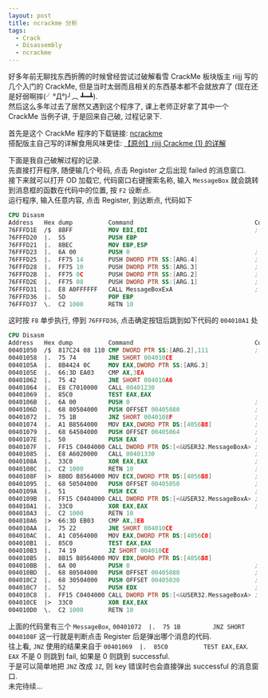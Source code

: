 ```yaml
---
layout: post
title: ncrackme 分析
tags:
  - Crack
  - Disassembly
  - ncrackme
---
```


好多年前无聊找东西折腾的时候曾经尝试过破解看雪 CrackMe 板块版主 riijj 写的几个入门的 CrackMe, 但是当时太弱而且相关的东西基本都不会就放弃了 (现在还是好弱啊摔(╯°Д°)╯︵ ┻━┻).  
然后这么多年过去了居然又遇到这个程序了, 课上老师正好拿了其中一个 CrackMe 当例子讲, 于是回来自己破, 过程记录下.
<!-- more -->
首先是这个 CrackMe 程序的下载链接: [ncrackme](http://pan.baidu.com/s/1pJFHYbh)  
搭配版主自己写的详解食用风味更佳: [【原创】riijj Crackme (1) 的详解](http://bbs.pediy.com/showthread.php?t=7505)  
  
下面是我自己破解过程的记录.  
先直接打开程序, 随便输几个号码, 点击 Register 之后出现 failed 的消息窗口.  
接下来就可以打开 OD 加载它, 代码窗口右键搜索名称, 输入 `MessageBox` 就会跳转到消息框的函数在代码中的位置, 按 `F2` 设断点.  
运行程序, 输入任意内容, 点击 Register, 到达断点, 代码如下  
```nasm
CPU Disasm
Address   Hex dump          Command                                  Comments
76FFFD1E  /$  8BFF          MOV EDI,EDI                              ; ID_X USER32.MessageBoxA(hOwner,Text,Caption,Type)
76FFFD20  |.  55            PUSH EBP
76FFFD21  |.  8BEC          MOV EBP,ESP
76FFFD23  |.  6A 00         PUSH 0                                   ; /LanguageID = LANG_NEUTRAL
76FFFD25  |.  FF75 14       PUSH DWORD PTR SS:[ARG.4]                ; |Type => [ARG.4]
76FFFD28  |.  FF75 10       PUSH DWORD PTR SS:[ARG.3]                ; |Caption => [ARG.3]
76FFFD2B  |.  FF75 0C       PUSH DWORD PTR SS:[ARG.2]                ; |Text => [ARG.2]
76FFFD2E  |.  FF75 08       PUSH DWORD PTR SS:[ARG.1]                ; |hOwner => [ARG.1]
76FFFD31  |.  E8 A0FFFFFF   CALL MessageBoxExA                       ; \USER32.MessageBoxExA
76FFFD36  |.  5D            POP EBP
76FFFD37  \.  C2 1000       RETN 10
```
这时按 `F8` 单步执行, 停到 `76FFFD36`, 点击确定按钮后跳到如下代码的 `004010A1` 处  
```nasm
CPU Disasm
Address   Hex dump          Command                                  Comments
00401050  /$  817C24 08 110 CMP DWORD PTR SS:[ARG.2],111             ; HEX ncrackme.00401050(guessed hWnd,Msg,wParam,lParam)
00401058  |.  75 74         JNE SHORT 004010CE
0040105A  |.  8B4424 0C     MOV EAX,DWORD PTR SS:[ARG.3]
0040105E  |.  66:3D EA03    CMP AX,3EA
00401062  |.  75 42         JNE SHORT 004010A6
00401064  |.  E8 C7010000   CALL 00401230
00401069  |.  85C0          TEST EAX,EAX
0040106B  |.  6A 00         PUSH 0                                   ; //Type = MB_OK|MB_DEFBUTTON1|MB_APPLMODAL
0040106D  |.  68 80504000   PUSH OFFSET 00405080                     ; ||Caption = "ncrackme"
00401072  |.  75 1B         JNZ SHORT 0040108F                       ; ||
00401074  |.  A1 B8564000   MOV EAX,DWORD PTR DS:[4056B8]            ; ||
00401079  |.  68 64504000   PUSH OFFSET 00405064                     ; ||Text = "Registration successful."
0040107E  |.  50            PUSH EAX                                 ; ||hOwner => [4056B8] = 001A0162, class = myWindowClass, text = Newbie smallsize crackme - v1
0040107F  |.  FF15 C0404000 CALL DWORD PTR DS:[<&USER32.MessageBoxA> ; |\USER32.MessageBoxA
00401085  |.  E8 A6020000   CALL 00401330                            ; |
0040108A  |.  33C0          XOR EAX,EAX                              ; |
0040108C  |.  C2 1000       RETN 10                                  ; |
0040108F  |>  8B0D B8564000 MOV ECX,DWORD PTR DS:[4056B8]            ; |
00401095  |.  68 50504000   PUSH OFFSET 00405050                     ; |Text = "Registration fail."
0040109A  |.  51            PUSH ECX                                 ; |hOwner => [4056B8] = 001A0162, class = myWindowClass, text = Newbie smallsize crackme - v1
0040109B  |.  FF15 C0404000 CALL DWORD PTR DS:[<&USER32.MessageBoxA> ; \USER32.MessageBoxA
004010A1  |.  33C0          XOR EAX,EAX                              ; <== 停到这一行了
004010A3  |.  C2 1000       RETN 10
004010A6  |>  66:3D EB03    CMP AX,3EB
004010AA  |.  75 22         JNE SHORT 004010CE
004010AC  |.  A1 C0564000   MOV EAX,DWORD PTR DS:[4056C0]
004010B1  |.  85C0          TEST EAX,EAX
004010B3  |.  74 19         JZ SHORT 004010CE
004010B5  |.  8B15 B8564000 MOV EDX,DWORD PTR DS:[4056B8]
004010BB  |.  6A 00         PUSH 0                                   ; /Type = MB_OK|MB_DEFBUTTON1|MB_APPLMODAL
004010BD  |.  68 80504000   PUSH OFFSET 00405080                     ; |Caption = "ncrackme"
004010C2  |.  68 30504000   PUSH OFFSET 00405030                     ; |Text = "good function, i was cracked"
004010C7  |.  52            PUSH EDX                                 ; |hOwner => [4056B8] = 001A0162, class = myWindowClass, text = Newbie smallsize crackme - v1
004010C8  |.  FF15 C0404000 CALL DWORD PTR DS:[<&USER32.MessageBoxA> ; \USER32.MessageBoxA
004010CE  |>  33C0          XOR EAX,EAX
004010D0  \.  C2 1000       RETN 10
```
上面的代码里有三个 `MessageBox`, `00401072  |.  75 1B         JNZ SHORT 0040108F` 这一行就是判断点击 Register 后是弹出哪个消息的代码.  
往上看, `JNZ` 使用的结果来自于 `00401069  |.  85C0          TEST EAX,EAX`. `EAX` 不是 0 则跳到 fail, 如果是 0 则跳到 successful.  
于是可以简单地把 `JNZ` 改成 `JZ`, 则 key 错误时也会直接弹出 successful 的消息窗口.  
未完待续...
